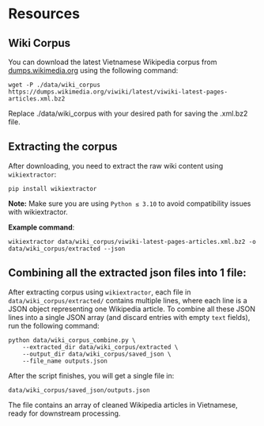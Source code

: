 # Resources

## Wiki Corpus
You can download the latest Vietnamese Wikipedia corpus from [dumps.wikimedia.org](https://dumps.wikimedia.org/viwiki/latest/) using the following command:
```
wget -P ./data/wiki_corpus https://dumps.wikimedia.org/viwiki/latest/viwiki-latest-pages-articles.xml.bz2
```
Replace ./data/wiki_corpus with your desired path for saving the .xml.bz2 file.

## Extracting the corpus
After downloading, you need to extract the raw wiki content using `wikiextractor`:
```
pip install wikiextractor
```
**Note:** Make sure you are using `Python ≤ 3.10` to avoid compatibility issues with wikiextractor. 

**Example command**:
```
wikiextractor data/wiki_corpus/viwiki-latest-pages-articles.xml.bz2 -o data/wiki_corpus/extracted --json
```

## Combining all the extracted json files into 1 file:
After extracting corpus using `wikiextractor`, each file in `data/wiki_corpus/extracted/` contains multiple lines, where each line is a JSON object representing one Wikipedia article.
To combine all these JSON lines into a single JSON array (and discard entries with empty `text` fields), run the following command:
```
python data/wiki_corpus_combine.py \
    --extracted_dir data/wiki_corpus/extracted \
    --output_dir data/wiki_corpus/saved_json \
    --file_name outputs.json
```
After the script finishes, you will get a single file in:
```
data/wiki_corpus/saved_json/outputs.json
```
The file contains an array of cleaned Wikipedia articles in Vietnamese, ready for downstream processing.
